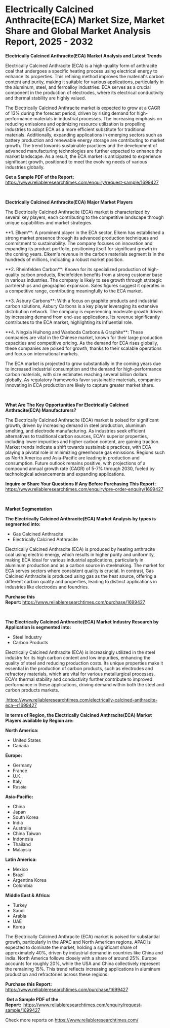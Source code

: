 <p><h1>Electrically Calcined Anthracite(ECA) Market Size, Market Share and Global Market Analysis Report, 2025 - 2032</h1></p><p><strong>Electrically Calcined Anthracite(ECA) Market Analysis and Latest Trends</strong></p>
<p><p>Electrically Calcined Anthracite (ECA) is a high-quality form of anthracite coal that undergoes a specific heating process using electrical energy to enhance its properties. This refining method improves the material's carbon content and purity, making it suitable for various applications, particularly in the aluminum, steel, and ferroalloy industries. ECA serves as a crucial component in the production of electrodes, where its electrical conductivity and thermal stability are highly valued.</p><p>The Electrically Calcined Anthracite market is expected to grow at a CAGR of 13% during the forecast period, driven by rising demand for high-performance materials in industrial processes. The increasing emphasis on reducing emissions and optimizing resource utilization is propelling industries to adopt ECA as a more efficient substitute for traditional materials. Additionally, expanding applications in emerging sectors such as battery production and renewable energy storage are contributing to market growth. The trend towards sustainable practices and the development of advanced manufacturing technologies are further expected to enhance the market landscape. As a result, the ECA market is anticipated to experience significant growth, positioned to meet the evolving needs of various industries globally.</p></p>
<p><strong>Get a Sample PDF of the Report:&nbsp;</strong> <a href="https://www.reliableresearchtimes.com/enquiry/request-sample/1699427?utm_campaign=3518&utm_medium=2&utm_source=Github&utm_content=ia&utm_term=27032025&utm_id=electrically-calcined-anthraciteeca">https://www.reliableresearchtimes.com/enquiry/request-sample/1699427</a></p>
<p>&nbsp;</p>
<p><strong>Electrically Calcined Anthracite(ECA) Major Market Players</strong></p>
<p><p>The Electrically Calcined Anthracite (ECA) market is characterized by several key players, each contributing to the competitive landscape through unique capabilities and market strategies. </p><p>**1. Elkem**: A prominent player in the ECA sector, Elkem has established a strong market presence through its advanced production techniques and commitment to sustainability. The company focuses on innovation and expanding its product portfolio, positioning itself for significant growth in the coming years. Elkem's revenue in the carbon materials segment is in the hundreds of millions, indicating a robust market position.</p><p>**2. Rheinfelden Carbon**: Known for its specialized production of high-quality carbon products, Rheinfelden benefits from a strong customer base in various industries. The company is likely to see growth through strategic partnerships and geographic expansion. Sales figures suggest it operates in a competitive range, contributing meaningfully to the ECA market.</p><p>**3. Asbury Carbons**: With a focus on graphite products and industrial carbon solutions, Asbury Carbons is a key player leveraging its extensive distribution network. The company is experiencing moderate growth driven by increasing demand from end-use applications. Its revenue significantly contributes to the ECA market, highlighting its influential role.</p><p>**4. Ningxia Huihong and Wanboda Carbons & Graphite**: These companies are vital in the Chinese market, known for their large production capacities and competitive pricing. As the demand for ECA rises globally, these companies are poised for growth, thanks to their scalable operations and focus on international markets.</p><p>The ECA market is projected to grow substantially in the coming years due to increased industrial consumption and the demand for high-performance carbon materials, with size estimates reaching several billion dollars globally. As regulatory frameworks favor sustainable materials, companies innovating in ECA production are likely to capture greater market share.</p></p>
<p>&nbsp;</p>
<p><strong>What Are The Key Opportunities For Electrically Calcined Anthracite(ECA) Manufacturers?</strong></p>
<p><p>The Electrically Calcined Anthracite (ECA) market is poised for significant growth, driven by increasing demand in steel production, aluminum smelting, and electrode manufacturing. As industries seek efficient alternatives to traditional carbon sources, ECA's superior properties, including lower impurities and higher carbon content, are gaining traction. Market trends indicate a shift towards sustainable practices, with ECA playing a pivotal role in minimizing greenhouse gas emissions. Regions such as North America and Asia-Pacific are leading in production and consumption. Future outlook remains positive, with projections of a compound annual growth rate (CAGR) of 5-7% through 2030, fueled by technological advancements and expanding applications.</p></p>
<p><strong>Inquire or Share Your Questions If Any Before Purchasing This Report:</strong> <a href="https://www.reliableresearchtimes.com/enquiry/pre-order-enquiry/1699427?utm_campaign=3518&utm_medium=2&utm_source=Github&utm_content=ia&utm_term=27032025&utm_id=electrically-calcined-anthraciteeca">https://www.reliableresearchtimes.com/enquiry/pre-order-enquiry/1699427</a></p>
<p>&nbsp;</p>
<p><strong>Market Segmentation</strong></p>
<p><strong>The Electrically Calcined Anthracite(ECA) Market Analysis by types is segmented into:</strong></p>
<p><ul><li>Gas Calcined Anthracite</li><li>Electrically Calcined Anthracite</li></ul></p>
<p><p>Electrically Calcined Anthracite (ECA) is produced by heating anthracite coal using electric energy, which results in higher purity and uniformity, making ECA ideal for various industrial applications, particularly in aluminum production and as a carbon source in steelmaking. The market for ECA serves sectors where consistent quality is crucial. In contrast, Gas Calcined Anthracite is produced using gas as the heat source, offering a different carbon quality and properties, leading to distinct applications in industries like electrodes and foundries.</p></p>
<p><strong>Purchase this Report:&nbsp;</strong><a href="https://www.reliableresearchtimes.com/purchase/1699427?utm_campaign=3518&utm_medium=2&utm_source=Github&utm_content=ia&utm_term=27032025&utm_id=electrically-calcined-anthraciteeca">https://www.reliableresearchtimes.com/purchase/1699427</a></p>
<p>&nbsp;</p>
<p><strong>The Electrically Calcined Anthracite(ECA) Market Industry Research by Application is segmented into:</strong></p>
<p><ul><li>Steel Industry</li><li>Carbon Products</li></ul></p>
<p><p>Electrically Calcined Anthracite (ECA) is increasingly utilized in the steel industry for its high carbon content and low impurities, enhancing the quality of steel and reducing production costs. Its unique properties make it essential in the production of carbon products, such as electrodes and refractory materials, which are vital for various metallurgical processes. ECA's thermal stability and conductivity further contribute to improved performance in these applications, driving demand within both the steel and carbon products markets.</p></p>
<p><a href="https://www.reliableresearchtimes.com/electrically-calcined-anthracite-eca--r1699427?utm_campaign=3518&utm_medium=2&utm_source=Github&utm_content=ia&utm_term=27032025&utm_id=electrically-calcined-anthraciteeca">&nbsp;https://www.reliableresearchtimes.com/electrically-calcined-anthracite-eca--r1699427</a></p>
<p><strong>In terms of Region, the Electrically Calcined Anthracite(ECA) Market Players available by Region are:</strong></p>
<p>
    <p> <strong> North America: </strong>
        <ul>
            <li>United States</li>
            <li>Canada</li>
        </ul>
        </p> 
    <p> <strong> Europe: </strong>
        <ul>
            <li>Germany</li>
            <li>France</li>
            <li>U.K.</li>
            <li>Italy</li>
            <li>Russia</li>
        </ul>
        </p> 
    <p> <strong> Asia-Pacific: </strong>
        <ul>
            <li>China</li>
            <li>Japan</li>
            <li>South Korea</li>
            <li>India</li>
            <li>Australia</li>
            <li>China Taiwan</li>
            <li>Indonesia</li>
            <li>Thailand</li>
            <li>Malaysia</li>
        </ul>
        </p> 
    <p> <strong> Latin America: </strong>
        <ul>
            <li>Mexico</li>
            <li>Brazil</li>
            <li>Argentina Korea</li>
            <li>Colombia</li>
        </ul>
        </p> 
    <p> <strong> Middle East & Africa: </strong>
        <ul>
            <li>Turkey</li>
            <li>Saudi</li>
            <li>Arabia</li>
            <li>UAE</li>
            <li>Korea</li>
        </ul>
    </p>
    </p>
<p><p>The Electrically Calcined Anthracite (ECA) market is poised for substantial growth, particularly in the APAC and North American regions. APAC is expected to dominate the market, holding a significant share of approximately 40%, driven by industrial demand in countries like China and India. North America follows closely with a share of around 25%. Europe accounts for roughly 20%, while the USA and China collectively represent the remaining 15%. This trend reflects increasing applications in aluminum production and refractories across these regions.</p></p>
<p><strong>Purchase this Report: </strong><a href="https://www.reliableresearchtimes.com/purchase/1699427?utm_campaign=3518&utm_medium=2&utm_source=Github&utm_content=ia&utm_term=27032025&utm_id=electrically-calcined-anthraciteeca">https://www.reliableresearchtimes.com/purchase/1699427</a></p>
<p>&nbsp;<strong>Get a Sample PDF of the Report:&nbsp;&nbsp;</strong><a href="https://www.reliableresearchtimes.com/enquiry/request-sample/1699427?utm_campaign=3518&utm_medium=2&utm_source=Github&utm_content=ia&utm_term=27032025&utm_id=electrically-calcined-anthraciteeca">https://www.reliableresearchtimes.com/enquiry/request-sample/1699427</a></p>
<p><strong></strong></p>
<p>Check more reports on <a href="https://www.reliableresearchtimes.com/?utm_campaign=3518&utm_medium=2&utm_source=Github&utm_content=ia&utm_term=27032025&utm_id=electrically-calcined-anthraciteeca">https://www.reliableresearchtimes.com/</a></p>